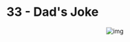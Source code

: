 # **33 - Dad's Joke**

<div align="center">
<img src="https://gpx.ge/challenge/js/img/33_dad's_joke.gif" alt="img">
</div>

